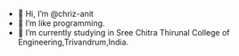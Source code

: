 - 👋 Hi, I’m @chriz-anit
- 👀 I’m like programming.
- 🌱 I’m currently studying in Sree Chitra Thirunal College of Engineering,Trivandrum,India.

<!---
chriz-anit/chriz-anit is a ✨ special ✨ repository because its `README.md` (this file) appears on your GitHub profile.
You can click the Preview link to take a look at your changes.
--->
